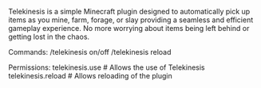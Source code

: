 Telekinesis is a simple Minecraft plugin designed to automatically pick up items as you mine, farm, forage, or slay providing a seamless and efficient gameplay experience. No more worrying about items being left behind or getting lost in the chaos.

Commands:
/telekinesis on/off
/telekinesis reload

Permissions:
telekinesis.use # Allows the use of Telekinesis
telekinesis.reload # Allows reloading of the plugin
